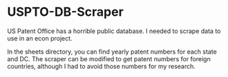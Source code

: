 # USPTO-DB-Scraper
US Patent Office has a horrible public database. I needed to scrape data to use in an econ project.

In the sheets directory, you can find yearly patent numbers for each state and DC. The scraper can be modified to get patent numbers for foreign countries, although I had to avoid those numbers for my research.

